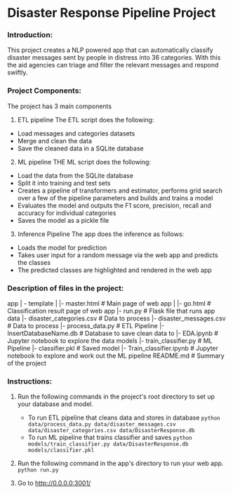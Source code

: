 # Disaster Response Pipeline Project
### Introduction:
This project creates a NLP powered app that can automatically classify disaster messages sent by people in distress into 36 categories.
With this the aid agencies can triage and filter the relevant messages and respond swiftly.

### Project Components:
The project has 3 main components
1. ETL pipeline
The ETL script does the following:
- Load messages and categories datasets
- Merge and clean the data
- Save the cleaned data in a SQLite database

2. ML pipeline
THE ML script does the following:
- Load the data from the SQLite database
- Split it into training and test sets
- Creates a pipeline of transformers and estimator, performs grid search over a few of the pipeline parameters and builds and trains a model
- Evaluates the model and outputs the F1 score, precision, recall and accuracy for individual categories
- Saves the model as a pickle file

3. Inference Pipeline
The app does the inference as follows:
- Loads the model for prediction
- Takes user input for a random message via the web app and predicts the classes
- The predicted classes are highlighted and rendered in the web app

### Description of files in the project:
app
| - template
| |- master.html # Main page of web app
| |- go.html # Classification result page of web app
|- run.py # Flask file that runs app
data
|- disaster_categories.csv # Data to process
|- disaster_messages.csv # Data to process
|- process_data.py # ETL Pipeline
|- InsertDatabaseName.db # Database to save clean data to
|- EDA.ipynb # Jupyter notebook to explore the data
models
|- train_classifier.py # ML Pipeline
|- classifier.pkl # Saved model
|- Train_classifier.ipynb # Jupyter notebook to explore and work out the ML pipeline
README.md # Summary of the project
### Instructions:
1. Run the following commands in the project's root directory to set up your database and model.

    - To run ETL pipeline that cleans data and stores in database
        `python data/process_data.py data/disaster_messages.csv data/disaster_categories.csv data/DisasterResponse.db`
    - To run ML pipeline that trains classifier and saves
        `python models/train_classifier.py data/DisasterResponse.db models/classifier.pkl`

2. Run the following command in the app's directory to run your web app.
    `python run.py`

3. Go to http://0.0.0.0:3001/
